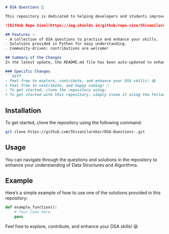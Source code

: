 ```markdown
# DSA Questions 🚀

This repository is dedicated to helping developers and students improve their skills in Data Structures and Algorithms (DSA) through a collection of curated questions and solutions.

![GitHub Repo Size](https://img.shields.io/github/repo-size/Shivanilarokar/DSA-Questions-) ![Contributors](https://img.shields.io/github/contributors/Shivanilarokar/DSA-Questions-) ![Issues](https://img.shields.io/github/issues/Shivanilarokar/DSA-Questions-)

## Features ✨
- A collection of DSA questions to practice and enhance your skills.
- Solutions provided in Python for easy understanding.
- Community-driven: contributions are welcome!

## Summary of the Changes
In the latest update, the README.md file has been auto-updated to enhance clarity and user engagement. Here are the specific changes made:

### Specific Changes
```diff
- Feel free to explore, contribute, and enhance your DSA skills! 😃
+ Feel free to contribute, and happy coding! 🎉
- To get started, clone the repository using:
+ To get started with this repository, simply clone it using the following command:
```

## Installation
To get started, clone the repository using the following command:
```bash
git clone https://github.com/Shivanilarokar/DSA-Questions-.git
```

## Usage
You can navigate through the questions and solutions in the repository to enhance your understanding of Data Structures and Algorithms.

## Example
Here’s a simple example of how to use one of the solutions provided in this repository:

```python
def example_function():
    # Your code here
    pass
```

Feel free to explore, contribute, and enhance your DSA skills! 😃
```